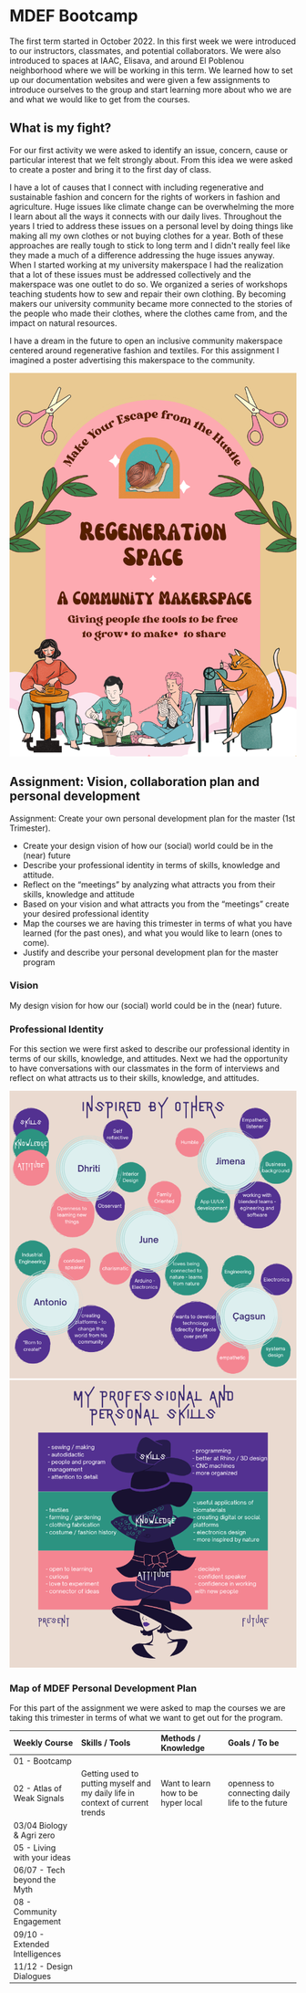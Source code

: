 # MDEF Bootcamp

The first term started in October 2022. In this first week we were introduced to our instructors, classmates, and potential collaborators. We were also introduced to spaces at IAAC, Elisava, and around El Poblenou neighborhood where we will be working in this term. We learned how to set up our documentation websites and were given a few assignments to introduce ourselves to the group and start learning more about who we are and what we would like to get from the courses. 

## What is my fight? 

For our first activity we were asked to identify an issue, concern, cause or particular interest that we felt strongly about. From this idea we were asked to create a poster and bring it to the first day of class. 

I have a lot of causes that I connect with including regenerative and sustainable fashion and concern for the rights of workers in fashion and agriculture. Huge issues like climate change can be overwhelming the more I learn about all the ways it connects with our daily lives. Throughout the years I tried to address these issues on a personal level by doing things like making all my own clothes or not buying clothes for a year. Both of these approaches are really tough to stick to long term and I didn't really feel like they made a much of a difference addressing the huge issues anyway. When I started working at my university makerspace I had the realization that a lot of these issues must be addressed collectively and the makerspace was one outlet to do so. We organized a series of workshops teaching students how to sew and repair their own clothing. By becoming makers our university community became more connected to the stories of the people who made their clothes, where the clothes came from, and the impact on natural resources. 

I have a dream in the future to open an inclusive community makerspace centered around regenerative fashion and textiles. For this assignment I imagined a poster advertising this makerspace to the community. 

![My fight poster](../images/term-01/bootcamp/RegenerationSpace.png)

## Assignment: Vision, collaboration plan and personal development

Assignment: Create your own personal development plan for the master (1st Trimester).

- Create your design vision of how our (social) world could be in the (near) future
- Describe your professional identity in terms of skills, knowledge and attitude.
- Reflect on the “meetings” by analyzing what attracts you from their skills, knowledge and attitude
- Based on your vision and what attracts you from the “meetings” create your desired professional
identity
- Map the courses we are having this trimester in terms of what you have learned (for the past ones),
and what you would like to learn (ones to come).
- Justify and describe your personal development plan for the master program


### Vision
My design vision for how our (social) world could be in the (near) future. 

### Professional Identity

For this section we were first asked to describe our professional identity in terms of our skills, knowledge, and attitudes. Next we had the opportunity to have conversations with our classmates in the form of interviews and reflect on what attracts us to their skills, knowledge, and attitudes. 

![Reflections of my Classmates](../images/term-01/bootcamp/reflectionsinterviews.png)
![Professional and personal skills](../images/term-01/bootcamp/professionalskills.png)

### Map of MDEF Personal Development Plan

For this part of the assignment we were asked to map the courses we are taking this trimester in terms of what we want to get out for the program. 

|   Weekly Course   |  Skills / Tools               |  Methods / Knowledge          | Goals / To be                 |
|:------------------|:------------------------------|:------------------------------|:------------------------------|
| 01 - Bootcamp     |            |        |       |
| 02 - Atlas of Weak Signals | Getting used to putting myself and my daily life in context of current trends | Want to learn how to be hyper local | openness to connecting daily life to the future |
| 03/04 Biology & Agri zero |          |        |       |
| 05 - Living with your ideas |      |      |     |
| 06/07 - Tech beyond the Myth |      |      |      |
| 08 - Community Engagement |         |        |       |
| 09/10 - Extended Intelligences |       |        |       |
| 11/12 - Design Dialogues |      |      |      |

